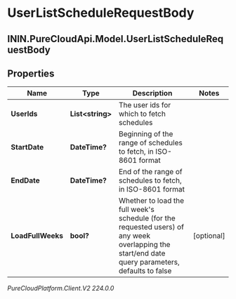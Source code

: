 # UserListScheduleRequestBody

## ININ.PureCloudApi.Model.UserListScheduleRequestBody

## Properties

|Name | Type | Description | Notes|
|------------ | ------------- | ------------- | -------------|
| **UserIds** | **List&lt;string&gt;** | The user ids for which to fetch schedules | |
| **StartDate** | **DateTime?** | Beginning of the range of schedules to fetch, in ISO-8601 format | |
| **EndDate** | **DateTime?** | End of the range of schedules to fetch, in ISO-8601 format | |
| **LoadFullWeeks** | **bool?** | Whether to load the full week&#39;s schedule (for the requested users) of any week overlapping the start/end date query parameters, defaults to false | [optional] |



_PureCloudPlatform.Client.V2 224.0.0_
